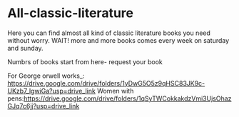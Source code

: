 # All-classic-literature
Here you can find almost all kind of classic literature books you need without worry. WAIT! more and more books comes every week on saturday and sunday. 

Numbrs of books start from here- request your book

For George orwell works_: https://drive.google.com/drive/folders/1yDwG5O5z9qHSC83JK9c-UKzb7_lgwiGa?usp=drive_link
Women with pens:https://drive.google.com/drive/folders/1qSyTWCokkakdzVmi3UjsOhazGJq7c6jj?usp=drive_link
